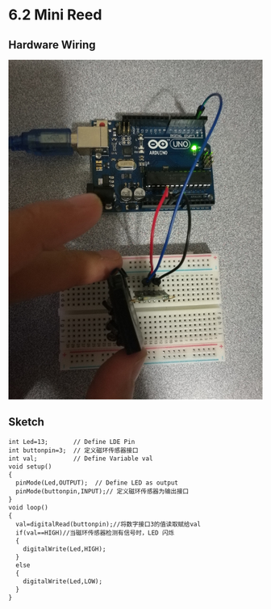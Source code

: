 # 6.2 Mini Reed

## Hardware Wiring
![Image](../../Examples/sensor-kit-for-arduino/018_minireed.jpg)

## Sketch
```
int Led=13;       // Define LDE Pin
int buttonpin=3;  // 定义磁环传感器接口
int val;          // Define Variable val
void setup()
{
  pinMode(Led,OUTPUT);  // Define LED as output
  pinMode(buttonpin,INPUT);// 定义磁环传感器为输出接口
}
void loop()
{
  val=digitalRead(buttonpin);//将数字接口3的值读取赋给val
  if(val==HIGH)//当磁环传感器检测有信号时，LED 闪烁
  {
    digitalWrite(Led,HIGH);
  }
  else
  {
    digitalWrite(Led,LOW);
  }
}
```
